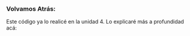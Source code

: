 ### Volvamos Atrás: 

Este código ya lo realicé en la unidad 4. Lo explicaré más a profundidad acá: 
